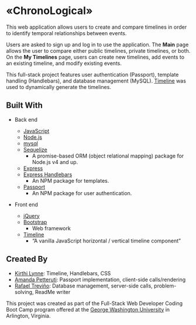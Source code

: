 # «ChronoLogical»

This web application allows users to create and compare timelines in order to identify temporal relationships between events.

Users are asked to sign up and log in to use the application. The **Main** page allows the user to compare either public timelines, private timelines, or both. On the **My Timelines** page, users can create new timelines, add events to an existing timeline, and modify existing events.

This full-stack project features user authentication (Passport), template handling (Handlebars), and database management (MySQL). [Timeline](https://squarechip.github.io/timeline/#vertical-demo) was used to dynamically generate the timelines.

## Built With

* Back end
  * [JavaScript](https://www.javascript.com/)
  * [Node.js](https://nodejs.org/en/)
  * [mysql](https://www.npmjs.com/package/mysql)
  * [Sequelize](http://docs.sequelizejs.com/)
    * A promise-based ORM (object relational mapping) package for Node.js v4 and up.
  * [Express](https://www.npmjs.com/package/express)
  * [Express Handlebars](https://www.npmjs.com/package/express-handlebars)
    * An NPM package for templates.
  * [Passport](https://www.npmjs.com/package/passport)
    * An NPM package for user authentication.

* Front end
  * [jQuery](https://jquery.com/)
  * [Bootstrap](https://getbootstrap.com/)
    * Web framework
  * [Timeline](https://squarechip.github.io/timeline/#vertical-demo)
    * “A vanilla JavaScript horizontal / vertical timeline component”

## Created By

* [Kirthi Lynne](https://github.com/klynne23): Timeline, Handlebars, CSS
* [Amanda Petteruti](https://github.com/apetteruti): Passport implementation, client-side calls/rendering
* [Rafael Treviño](https://github.com/rafaeltrevino): Database management, server-side calls, problem-solving, ReadMe writer

This project was created as part of the Full-Stack Web Developer Coding Boot Camp program offered at the [George Washington University](https://bootcamp.cps.gwu.edu/coding/) in Arlington, Virginia.
